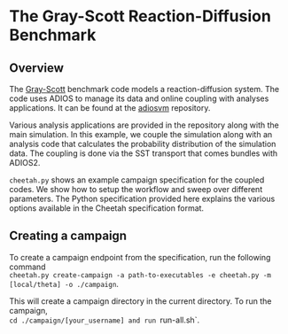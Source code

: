 # The Gray-Scott Reaction-Diffusion Benchmark

## Overview
The [Gray-Scott](https://groups.csail.mit.edu/mac/projects/amorphous/GrayScott/) benchmark code models a reaction-diffusion system. The code uses ADIOS to manage its data and online coupling with analyses applications. It can be found at the [adiosvm](https://github.com/pnorbert/adiosvm/tree/master/Tutorial/gray-scott) repository.

Various analysis applications are provided in the repository along with the main simulation.
In this example, we couple the simulation along with an analysis code that calculates the probability distribution of the simulation data.
The coupling is done via the SST transport that comes bundles with ADIOS2.

`cheetah.py` shows an example campaign specification for the coupled codes.
We show how to setup the workflow and sweep over different parameters.
The Python specification provided here explains the various options available in the Cheetah specification format.

## Creating a campaign
To create a campaign endpoint from the specification, run the following command  
`cheetah.py create-campaign -a path-to-executables -e cheetah.py -m [local/theta] -o ./campaign`.

This will create a campaign directory in the current directory.
To run the campaign,  
`cd ./campaign/[your_username] and run `run-all.sh`.
